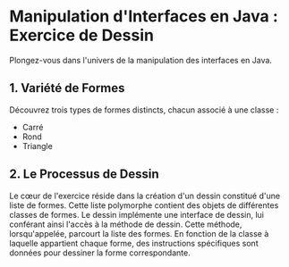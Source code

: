 # Manipulation d'Interfaces en Java : Exercice de Dessin

Plongez-vous dans l'univers de la manipulation des interfaces en Java.

## 1. Variété de Formes

Découvrez trois types de formes distincts, chacun associé à une classe :
- Carré
- Rond
- Triangle

## 2. Le Processus de Dessin

Le cœur de l'exercice réside dans la création d'un dessin constitué d'une liste de formes. Cette liste polymorphe contient des objets de différentes classes de formes. Le dessin implémente une interface de dessin, lui conférant ainsi l'accès à la méthode de dessin. Cette méthode, lorsqu'appelée, parcourt la liste des formes. En fonction de la classe à laquelle appartient chaque forme, des instructions spécifiques sont données pour dessiner la forme correspondante.


